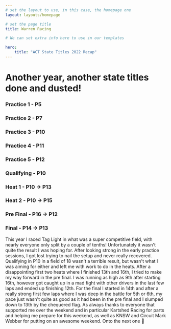 ```yaml
---
# set the layout to use, in this case, the homepage one
layout: layouts/homepage

# set the page title
title: Warren Racing

# We can set extra info here to use in our templates

hero:
    title: "ACT State Titles 2022 Recap"
---
```



# Another year, another state titles done and dusted! <br />

### Practice 1 - P5 <br />
### Practice 2 - P7 <br />
### Practice 3 - P10 <br />
### Practice 4 - P11 <br />
### Practice 5 - P12 <br />
### Qualifying - P10 <br />
### Heat 1 - P10 -> P13 <br />
### Heat 2 - P10 -> P15 <br />
### Pre Final - P16 -> P12 <br />
### Final - P14 -> P13 <br />

This year I raced Tag Light in what was a super competitive field, with nearly everyone only split by a couple of tenths! Unfortunately it wasn't quite the result I was hoping for. After looking strong in the early practice sessions, I got lost trying to nail the setup and never really recovered. Qualifying in P10 in a field of 18 wasn't a terrible result, but wasn't what I was aiming for either and left me with work to do in the heats. After a disappointing first two heats where I finished 13th and 16th, I tried to make my way forward in the pre final. I was running as high as 9th after starting 16th, however got caught up in a mad fight with other drivers in the last few laps and ended up finishing 12th. For the final I started in 14th and after a really strong first few laps where I was deep in the battle for 5th or 6th, my pace just wasn't quite as good as it had been in the pre final and I slumped down to 13th by the chequered flag. As always thanks to everyone that supported me over the weekend and in particular Kartshed Racing for parts and helping me prepare for this weekend, as well as KNSW and Circuit Mark Webber for putting on an awesome weekend. Onto the next one 👊